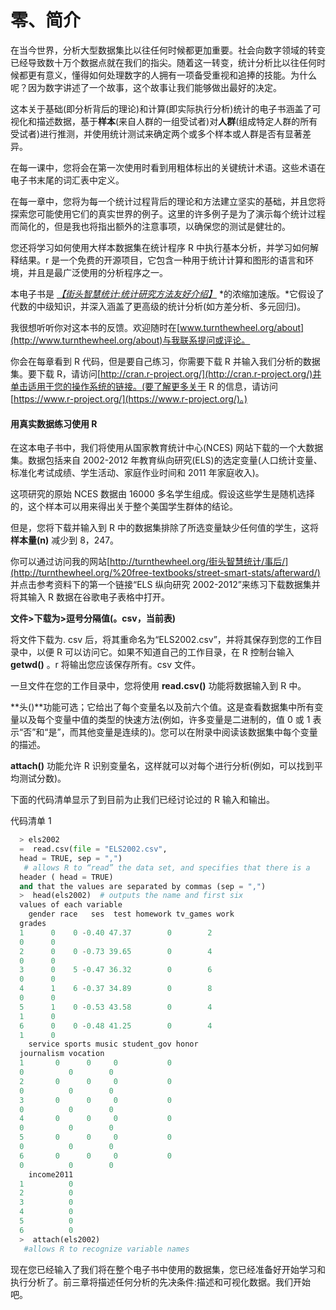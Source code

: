 # 零、简介

在当今世界，分析大型数据集比以往任何时候都更加重要。社会向数字领域的转变已经导致数十万个数据点就在我们的指尖。随着这一转变，统计分析比以往任何时候都更有意义，懂得如何处理数字的人拥有一项备受重视和追捧的技能。为什么呢？因为数字讲述了一个故事，这个故事让我们能够做出最好的决定。

这本关于基础(即分析背后的理论)和计算(即实际执行分析)统计的电子书涵盖了可视化和描述数据，基于**样本**(来自人群的一组受试者)对**人群**(组成特定人群的所有受试者)进行推测，并使用统计测试来确定两个或多个样本或人群是否有显著差异。

在每一课中，您将会在第一次使用时看到用粗体标出的关键统计术语。这些术语在电子书末尾的词汇表中定义。

在每一章中，您将为每一个统计过程背后的理论和方法建立坚实的基础，并且您将探索您可能使用它们的真实世界的例子。这里的许多例子是为了演示每个统计过程而简化的，但是我也将指出额外的注意事项，以确保您的测试是健壮的。

您还将学习如何使用大样本数据集在统计程序 R 中执行基本分析，并学习如何解释结果。r 是一个免费的开源项目，它包含一种用于统计计算和图形的语言和环境，并且是最广泛使用的分析程序之一。

本电子书是 [*【街头智慧统计:统计研究方法友好介绍】*](http://www.turnthewheel.org/street-smart-stats) *的浓缩加速版。*它假设了代数的中级知识，并深入涵盖了更高级的统计分析(如方差分析、多元回归)。

我很想听听你对这本书的反馈。欢迎随时在[www.turnthewheel.org/about](http://www.turnthewheel.org/about)与我联系提问或评论。

你会在每章看到 R 代码，但是要自己练习，你需要下载 R 并输入我们分析的数据集。要下载 R，请访问[http://cran.r-project.org/](http://cran.r-project.org/)并单击适用于您的操作系统的链接。(要了解更多关于 R 的信息，请访问[https://www.r-project.org/](https://www.r-project.org/)。)

#### 用真实数据练习使用 R

在这本电子书中，我们将使用从国家教育统计中心(NCES) 网站下载的一个大数据集。数据包括来自 2002-2012 年教育纵向研究(ELS)的选定变量(人口统计变量、标准化考试成绩、学生活动、家庭作业时间和 2011 年家庭收入)。

这项研究的原始 NCES 数据由 16000 多名学生组成。假设这些学生是随机选择的，这个样本可以用来得出关于整个美国学生群体的结论。

但是，您将下载并输入到 R 中的数据集排除了所选变量缺少任何值的学生，这将**样本量(n)** 减少到 8，247。

你可以通过访问我的网站[http://turnthewheel.org/街头智慧统计/事后/](http://turnthewheel.org/%20free-textbooks/street-smart-stats/afterward/) 并点击参考资料下的第一个链接“ELS 纵向研究 2002-2012”来练习下载数据集并将其输入 R 数据在谷歌电子表格中打开。

**文件>下载为>逗号分隔值(。csv，当前表)**

将文件下载为. csv 后，将其重命名为“ELS2002.csv”，并将其保存到您的工作目录中，以便 R 可以访问它。如果不知道自己的工作目录，在 R 控制台输入 **getwd()** 。r 将输出您应该保存所有。csv 文件。

一旦文件在您的工作目录中，您将使用 **read.csv()** 功能将数据输入到 R 中。

**头()**功能可选；它给出了每个变量名以及前六个值。这是查看数据集中所有变量以及每个变量中值的类型的快速方法(例如，许多变量是二进制的，值 0 或 1 表示“否”和“是”，而其他变量是连续的)。您可以在附录中阅读该数据集中每个变量的描述。

**attach()** 功能允许 R 识别变量名，这样就可以对每个进行分析(例如，可以找到平均测试分数)。

下面的代码清单显示了到目前为止我们已经讨论过的 R 输入和输出。

代码清单 1

```py
  > els2002
  =  read.csv(file = "ELS2002.csv",
  head = TRUE, sep = ",") 
   # allows R to “read” the data set, and specifies that there is a
  header ( head = TRUE)
  and that the values are separated by commas (sep = ",")
  >  head(els2002)  # outputs the name and first six
  values of each variable
    gender race   ses  test homework tv_games work
  grades
  1      0    0 -0.40 47.37        0        2   
  0      0
  2      0    0 -0.73 39.65        0        4   
  0      0
  3      0    5 -0.47 36.32        0        6   
  0      0
  4      1    6 -0.37 34.89        0        8   
  0      0
  5      1    0 -0.53 43.58        0        4   
  1      0
  6      0    0 -0.48 41.25        0        4   
  1      0
    service sports music student_gov honor
  journalism vocation
  1       0      0     0           0    
  0          0        0
  2       0      0     0           0    
  0          0        0
  3       0      0     0           0    
  0          0        0
  4       0      0     0           0    
  0          0        0
  5       0      0     0           0    
  0          0        0
  6       0      0     0           0    
  0          0        0
    income2011
  1          0
  2          0
  3          0
  4          0
  5          0
  6          0
  >  attach(els2002)
   #allows R to recognize variable names

```

现在您已经输入了我们将在整个电子书中使用的数据集，您已经准备好开始学习和执行分析了。前三章将描述任何分析的先决条件:描述和可视化数据。我们开始吧。